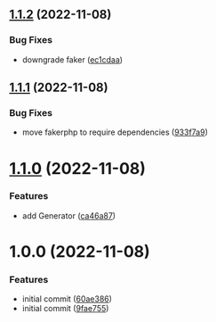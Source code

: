 ## [1.1.2](https://github.com/idetik/coretik-faker/compare/v1.1.1...v1.1.2) (2022-11-08)


### Bug Fixes

* downgrade faker ([ec1cdaa](https://github.com/idetik/coretik-faker/commit/ec1cdaacef90f5d50533a23a208c87b7dcef7712))

## [1.1.1](https://github.com/idetik/coretik-faker/compare/v1.1.0...v1.1.1) (2022-11-08)


### Bug Fixes

* move fakerphp to require dependencies ([933f7a9](https://github.com/idetik/coretik-faker/commit/933f7a947f8d9b1a796999334714b2d9a43749d7))

# [1.1.0](https://github.com/idetik/coretik-faker/compare/v1.0.0...v1.1.0) (2022-11-08)


### Features

* add Generator ([ca46a87](https://github.com/idetik/coretik-faker/commit/ca46a872bdf267478d5833f2436adbf685bbae33))

# 1.0.0 (2022-11-08)


### Features

* initial commit ([60ae386](https://github.com/idetik/coretik-faker/commit/60ae386d24420560a0edcf5fafbf319473c3b54a))
* initial commit ([9fae755](https://github.com/idetik/coretik-faker/commit/9fae755eb7195acb52d7478cd0a0d1277f679d87))
